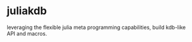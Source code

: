 # juliakdb
leveraging the flexible julia meta programming capabilities, build kdb-like API and macros. 
